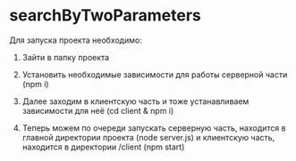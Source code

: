 # searchByTwoParameters

Для запуска проекта необходимо:


1) Зайти в папку проекта

2) Установить необходимые зависимости для работы серверной части (npm i)
 
3) Далее заходим в клиентскую часть и тоже устанавливаем зависимости для неё (cd client & npm i)
   
4) Теперь можем по очереди запускать серверную часть, находится в главной директории проекта (node server.js) и клиентскую часть, находится в директории /client (npm start)

